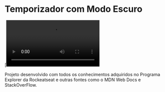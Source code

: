 # Temporizador com Modo Escuro
 
[![Watch the video](https://github.com/eltonneiferson/timerDarkMode/blob/main/FocusTimer.mp4)

Projeto desenvolvido com todos os conhecimentos adquiridos no Programa Explorer da Rockeatseat e outras fontes como o MDN Web Docs e StackOverFlow.